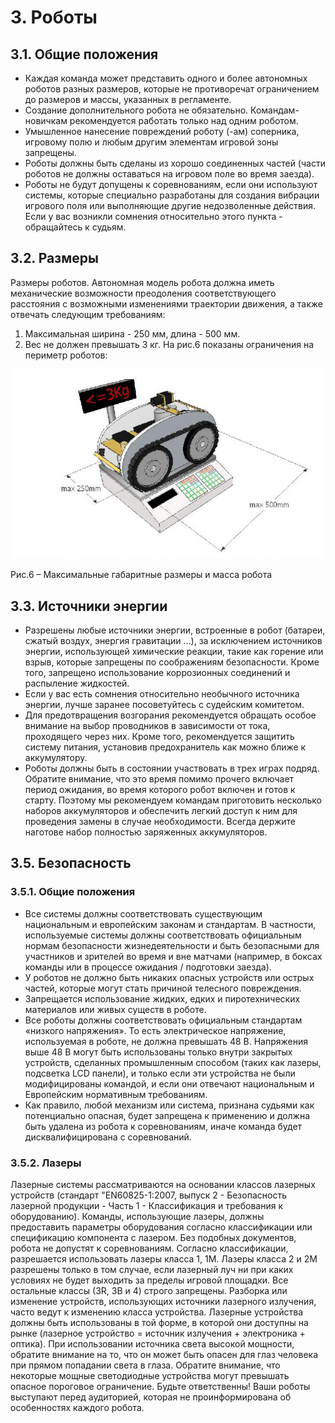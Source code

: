 # 3. Роботы

## 3.1. Общие положения

* Каждая команда может представить одного и более автономных роботов разных размеров, которые не противоречат 
ограничением до размеров и массы, указанных в регламенте. 
* Создание дополнительного робота не обязательно. Командам-новичкам рекомендуется работать только над одним роботом. 
* Умышленное нанесение повреждений роботу (-ам) соперника, игровому полю и любым другим элементам игровой зоны 
запрещены. 
* Роботы должны быть сделаны из хорошо соединенных частей (части роботов не должны оставаться на игровом поле во время 
заезда). 
* Роботы не будут допущены к соревнованиям, если они используют системы, которые специально разработаны для создания 
вибрации игрового поля или выполняющие другие недозволенные действия. Если у вас возникли сомнения относительно этого 
пункта - обращайтесь к судьям.

## 3.2. Размеры

Размеры роботов. Автономная модель робота должна иметь механические возможности преодоления соответствующего расстояния 
с возможными изменениями траектории движения, а также отвечать следующим требованиям:
1. Максимальная ширина - 250 мм, длина - 500 мм.
2. Вес не должен превышать 3 кг. На рис.6 показаны ограничения на периметр роботов:

![Рис.6 – Максимальные габаритные размеры и масса робота](../images/6.png)

Рис.6 – Максимальные габаритные размеры и масса робота


## 3.3. Источники энергии

* Разрешены любые источники энергии, встроенные в робот (батареи, сжатый воздух, энергия гравитации ...), за исключением 
источников энергии, использующей химические реакции, такие как горение или взрыв, которые запрещены по соображениям 
безопасности. Кроме того, запрещено использование коррозионных соединений и распыление жидкостей.
* Если у вас есть сомнения относительно необычного источника энергии, лучше заранее посоветуйтесь с судейским комитетом.
* Для предотвращения возгорания рекомендуется обращать особое внимание на выбор проводников в зависимости от тока, 
проходящего через них. Кроме того, рекомендуется защитить систему питания, установив предохранитель как можно ближе к 
аккумулятору.
* Роботы должны быть в состоянии участвовать в трех играх подряд. Обратите внимание, что это время помимо прочего 
включает период ожидания, во время которого робот включен и готов к старту. Поэтому мы рекомендуем командам приготовить 
несколько наборов аккумуляторов и обеспечить легкий доступ к ним для проведения замены в случае необходимости. Всегда 
держите наготове набор полностью заряженных аккумуляторов.


## 3.5. Безопасность

### 3.5.1. Общие положения

* Все системы должны соответствовать существующим национальным и европейским законам и стандартам. В частности, 
используемые системы должны соответствовать официальным нормам безопасности жизнедеятельности и быть безопасными для 
участников и зрителей во время и вне матчами (например, в боксах команды или в процессе ожидания / подготовки заезда). 
* У роботов не должно быть никаких опасных устройств или острых частей, которые могут стать причиной телесного 
повреждения. 
* Запрещается использование жидких, едких и пиротехнических материалов или живых существ в роботе. 
* Все роботы должны соответствовать официальным стандартам «низкого напряжения». То есть электрическое напряжение, 
используемая в роботе, не должна превышать 48 В. Напряжения выше 48 В могут быть использованы только внутри закрытых 
устройств, сделанных промышленным способом (таких как лазеры, подсветка LCD панели), и только если эти устройства не 
были модифицированы командой, и если они отвечают национальным и Европейским нормативным требованиям. 
* Как правило, любой механизм или система, признана судьями как потенциально опасная, будет запрещена к применению и 
должна быть удалена из робота к соревнованиям, иначе команда будет дисквалифицирована с соревнований.

### 3.5.2. Лазеры

Лазерные системы рассматриваются на основании классов лазерных устройств (стандарт "EN60825-1:2007, выпуск 2 - 
Безопасность лазерной продукции - Часть 1 - Классификация и требования к оборудованию). Команды, использующие лазеры, 
должны предоставить параметры оборудования согласно классификации или спецификацию компонента с лазером. Без подобных 
документов, робота не допустят к соревнованиям. Согласно классификации, разрешается использовать лазеры класса 1, 1М. 
Лазеры класса 2 и 2М разрешены только в том случае, если лазерный луч ни при каких условиях не будет выходить за пределы 
игровой площадки. Все остальные классы (3R, 3B и 4) строго запрещены. Разборка или изменение устройств, использующих 
источники лазерного излучения, часто ведут к изменению класса устройства. Лазерные устройства должны быть использованы в 
той форме, в которой они доступны на рынке (лазерное устройство = источник излучения + электроника + оптика). При использовании источника света высокой мощности, обратите внимание на то, что он может быть опасен 
для глаз человека при прямом попадании света в глаза. Обратите внимание, что некоторые мощные светодиодные устройства 
могут превышать опасное пороговое ограничение. Будьте ответственны! Ваши роботы выступают перед аудиторией, которая не 
проинформирована об особенностях каждого робота.